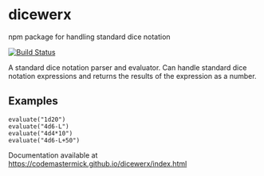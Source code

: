 # dicewerx

npm package for handling standard dice notation

[![Build Status](https://travis-ci.org/codemastermick/dicewerx.svg?branch=master)](https://travis-ci.org/codemastermick/dicewerx)

A standard dice notation parser and evaluator. Can handle standard dice notation expressions and returns the results of the expression as a number.

## Examples
```
evaluate("1d20")
evaluate("4d6-L")
evaluate("4d4*10")
evaluate("4d6-L+50")
```

Documentation available at https://codemastermick.github.io/dicewerx/index.html